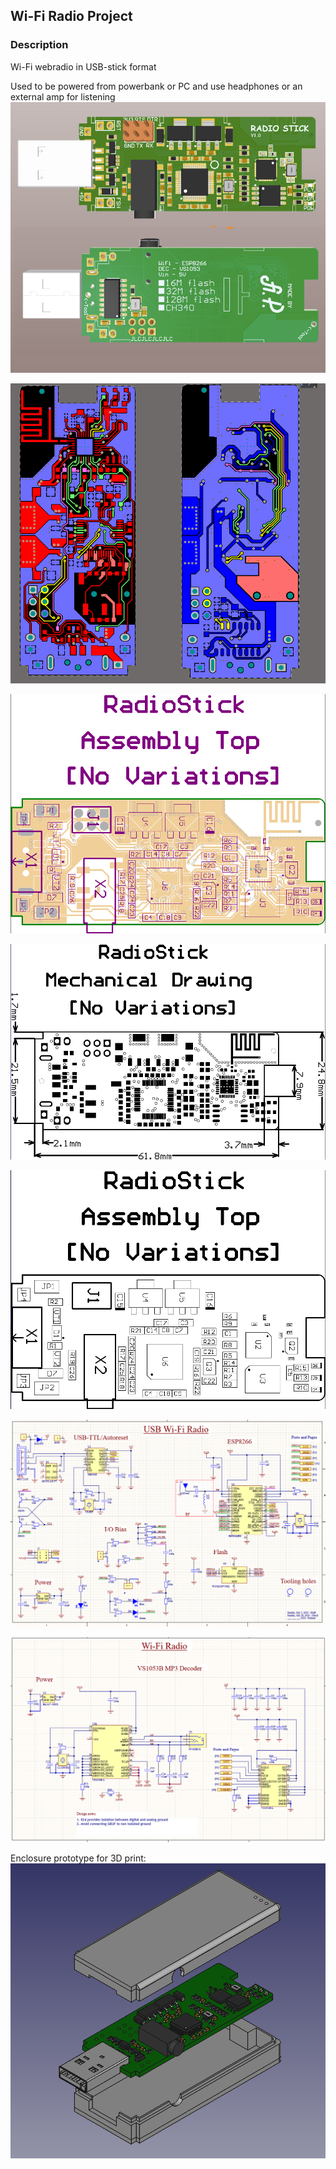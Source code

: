 ## Wi-Fi Radio Project
### Description
Wi-Fi webradio in USB-stick format

Used to be powered from powerbank or PC and use headphones or an external amp for listening 
![](/board.png)

![](/pcb.png)

![](/ASMTopView.png)

![](/Mecha.png)

![](/ASMTop.png)

![](/sch1.png)

![](/sch2.png)

Enclosure prototype for 3D print:
![](/enclosure.png)
